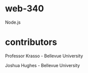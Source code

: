 # web-340
Node.js

# contributors
Professor Krasso - Bellevue University

Joshua Hughes - Bellevue University